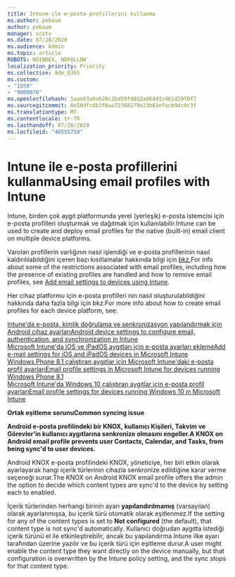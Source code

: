 ```yaml
---
title: Intune ile e-posta profillerini kullanma
ms.author: pebaum
author: pebaum
manager: scotv
ms.date: 07/28/2020
ms.audience: Admin
ms.topic: article
ROBOTS: NOINDEX, NOFOLLOW
localization_priority: Priority
ms.collection: Adm_O365
ms.custom:
- "1559"
- "9000076"
ms.openlocfilehash: 5aae83a0ab26c2bd59fddd2ad64d1c461d29f0f7
ms.sourcegitcommit: 0e50dfcdb3f6aa72368279e23b83efecb9dc9c3f
ms.translationtype: MT
ms.contentlocale: tr-TR
ms.lasthandoff: 07/28/2020
ms.locfileid: "46555758"
---
```

# <a name="using-email-profiles-with-intune"></a><span data-ttu-id="93c34-102">Intune ile e-posta profillerini kullanma</span><span class="sxs-lookup"><span data-stu-id="93c34-102">Using email profiles with Intune</span></span>

<span data-ttu-id="93c34-103">Intune, birden çok aygıt platformunda yerel (yerleşik) e-posta istemcisi için e-posta profilleri oluşturmak ve dağıtmak için kullanılabilir.</span><span class="sxs-lookup"><span data-stu-id="93c34-103">Intune can be used to create and deploy email profiles for the native (built-in) email client on multiple device platforms.</span></span>

<span data-ttu-id="93c34-104">Varolan profillerin varlığının nasıl işlendiği ve e-posta profillerinin nasıl kaldırılılabildiğini içeren bazı kısıtlamalar hakkında bilgi için [bkz.](https://docs.microsoft.com/intune/email-settings-configure)</span><span class="sxs-lookup"><span data-stu-id="93c34-104">For info about some of the restrictions associated with email profiles, including how the presence of existing profiles are handled and how to remove email profiles, see [Add email settings to devices using Intune](https://docs.microsoft.com/intune/email-settings-configure).</span></span>

<span data-ttu-id="93c34-105">Her cihaz platformu için e-posta profilleri nin nasıl oluşturulabildiğini hakkında daha fazla bilgi için bkz:</span><span class="sxs-lookup"><span data-stu-id="93c34-105">For more info about how to create email profiles for each device platform, see:</span></span>

[<span data-ttu-id="93c34-106">Intune'da e-posta, kimlik doğrulama ve senkronizasyon yapılandırmak için Android cihaz ayarları</span><span class="sxs-lookup"><span data-stu-id="93c34-106">Android device settings to configure email, authentication, and synchronization in Intune</span></span>](https://docs.microsoft.com/intune/email-settings-android)  
[<span data-ttu-id="93c34-107">Microsoft Intune'da iOS ve iPadOS aygıtları için e-posta ayarları ekleme</span><span class="sxs-lookup"><span data-stu-id="93c34-107">Add e-mail settings for iOS and iPadOS devices in Microsoft Intune</span></span>](https://docs.microsoft.com/intune/email-settings-ios)  
[<span data-ttu-id="93c34-108">Windows Phone 8.1 çalıştıran aygıtlar için Microsoft Intune'daki e-posta profil ayarları</span><span class="sxs-lookup"><span data-stu-id="93c34-108">Email profile settings in Microsoft Intune for devices running Windows Phone 8.1</span></span>](https://docs.microsoft.com/intune/email-settings-windows-phone-8-1)  
[<span data-ttu-id="93c34-109">Microsoft Intune'da Windows 10 çalıştıran aygıtlar için e-posta profil ayarları</span><span class="sxs-lookup"><span data-stu-id="93c34-109">Email profile settings for devices running Windows 10 in Microsoft Intune</span></span>](https://docs.microsoft.com/intune/email-settings-windows-10)

<span data-ttu-id="93c34-110">**Ortak eşitleme sorunu**</span><span class="sxs-lookup"><span data-stu-id="93c34-110">**Common syncing issue**</span></span>

<span data-ttu-id="93c34-111">**Android e-posta profilindeki bir KNOX, kullanıcı Kişileri, Takvim ve Görevler'in kullanıcı aygıtlarına senkronize olmasını engeller.**</span><span class="sxs-lookup"><span data-stu-id="93c34-111">**A KNOX on Android email profile prevents user Contacts, Calendar, and Tasks, from being sync'd to user devices.**</span></span>

<span data-ttu-id="93c34-112">Android KNOX e-posta profilindeki KNOX, yöneticiye, her biri etkin olarak ayarlayarak hangi içerik türlerinin cihazla senkronize edildiğine karar verme seçeneği sunar.</span><span class="sxs-lookup"><span data-stu-id="93c34-112">The KNOX on Android KNOX email profile offers the admin the option to decide which content types are sync'd to the device by setting each to enabled.</span></span>

<span data-ttu-id="93c34-113">İçerik türlerinden herhangi birinin ayarı **yapılandırılmamış** (varsayılan) olarak ayarlanmışsa, bu içerik türü otomatik olarak eşitlenmez.</span><span class="sxs-lookup"><span data-stu-id="93c34-113">If the setting for any of the content types is set to **Not configured** (the default), that content type is not sync'd automatically.</span></span> <span data-ttu-id="93c34-114">Kullanıcı doğrudan aygıtta istediği içerik türünü el ile etkinleştirebilir, ancak bu yapılandırma Intune ilke ayarı tarafından üzerine yazılır ve bu içerik türü için eşitleme durur.</span><span class="sxs-lookup"><span data-stu-id="93c34-114">A user might enable the content type they want directly on the device manually, but that configuration is overwritten by the Intune policy setting, and the sync stops for that content type.</span></span>

